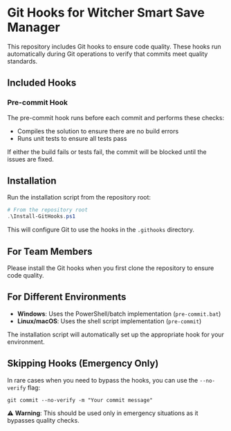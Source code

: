 # Git Hooks for Witcher Smart Save Manager

This repository includes Git hooks to ensure code quality. These hooks run automatically during Git operations to verify that commits meet quality standards.

## Included Hooks

### Pre-commit Hook
The pre-commit hook runs before each commit and performs these checks:
- Compiles the solution to ensure there are no build errors
- Runs unit tests to ensure all tests pass

If either the build fails or tests fail, the commit will be blocked until the issues are fixed.

## Installation

Run the installation script from the repository root:

```powershell
# From the repository root
.\Install-GitHooks.ps1
```

This will configure Git to use the hooks in the `.githooks` directory.

## For Team Members

Please install the Git hooks when you first clone the repository to ensure code quality.

## For Different Environments

- **Windows**: Uses the PowerShell/batch implementation (`pre-commit.bat`)
- **Linux/macOS**: Uses the shell script implementation (`pre-commit`)

The installation script will automatically set up the appropriate hook for your environment.

## Skipping Hooks (Emergency Only)

In rare cases when you need to bypass the hooks, you can use the `--no-verify` flag:

```
git commit --no-verify -m "Your commit message"
```

⚠️ **Warning**: This should be used only in emergency situations as it bypasses quality checks.
